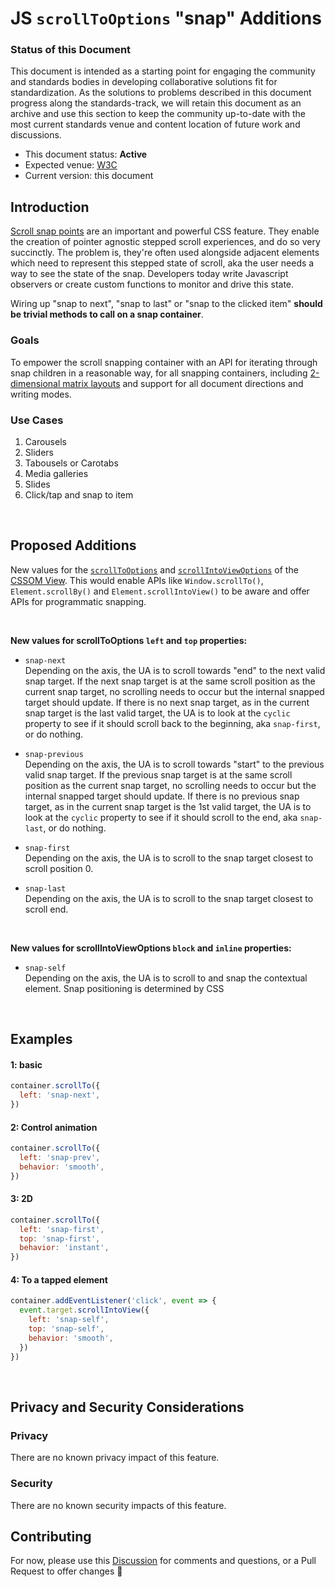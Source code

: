 # JS `scrollToOptions` "snap" Additions

### Status of this Document
This document is intended as a starting point for engaging the community and standards bodies in developing collaborative solutions fit for standardization. As the solutions to
problems described in this document progress along the standards-track, we will retain this document as an archive and use this section to keep the community up-to-date with the
most current standards venue and content location of future work and discussions.
* This document status: **Active**
* Expected venue: [W3C](https://www.w3.org)
* Current version: this document

## Introduction

[Scroll snap points](https://www.w3.org/TR/css-scroll-snap-1/) are an important and powerful CSS feature. They enable the creation of pointer agnostic stepped scroll experiences, and do so very succinctly. The problem is, they're often used alongside adjacent elements which need to represent this stepped state of scroll, aka the user needs a way to see the state of the snap. Developers today write Javascript observers or create custom functions to monitor and drive this state. 

Wiring up "snap to next", "snap to last" or "snap to the clicked item" **should be trivial methods to call on a snap container**.

### Goals

To empower the scroll snapping container with an API for iterating through snap children in a reasonable way, for all snapping containers, including [2-dimensional matrix layouts](https://codepen.io/argyleink/pen/MWWpOmz) and support for all document directions and writing modes. 

### Use Cases

1. Carousels
2. Sliders
3. Tabousels or Carotabs
4. Media galleries
5. Slides
6. Click/tap and snap to item

<br>

## Proposed Additions
New values for the [`scrollToOptions`](https://developer.mozilla.org/en-US/docs/Web/API/ScrollToOptions) and [`scrollIntoViewOptions`](https://developer.mozilla.org/en-US/docs/Web/API/Element/scrollIntoView) of the [CSSOM View](https://drafts.csswg.org/cssom-view/#dictdef-scrolltooptions). This would enable APIs like `Window.scrollTo()`, `Element.scrollBy()` and `Element.scrollIntoView()` to be aware and offer APIs for programmatic snapping. 

<br>

**New values for scrollToOptions `left` and `top` properties:**
- `snap-next`  
Depending on the axis, the UA is to scroll towards "end" to the next valid snap target. If the next snap target is at the same scroll position as the current snap target, no scrolling needs to occur but the internal snapped target should update. If there is no next snap target, as in the current snap target is the last valid target, the UA is to look at the `cyclic` property to see if it should scroll back to the beginning, aka `snap-first`, or do nothing. 

- `snap-previous`  
Depending on the axis, the UA is to scroll towards "start" to the previous valid snap target. If the previous snap target is at the same scroll position as the current snap target, no scrolling needs to occur but the internal snapped target should update. If there is no previous snap target, as in the current snap target is the 1st valid target, the UA is to look at the `cyclic` property to see if it should scroll to the end, aka `snap-last`, or do nothing. 

- `snap-first`  
Depending on the axis, the UA is to scroll to the snap target closest to scroll position 0. 

- `snap-last`  
Depending on the axis, the UA is to scroll to the snap target closest to scroll end. 

<br>

**New values for scrollIntoViewOptions `block` and `inline` properties:**
- `snap-self`  
Depending on the axis, the UA is to scroll to and snap the contextual element. Snap positioning is determined by CSS

<br>

## Examples

#### 1: basic
```js
container.scrollTo({
  left: 'snap-next',
})
```

#### 2: Control animation
```js
container.scrollTo({
  left: 'snap-prev',
  behavior: 'smooth',
})
```

#### 3: 2D
```js
container.scrollTo({
  left: 'snap-first',
  top: 'snap-first',
  behavior: 'instant',
})
```

#### 4: To a tapped element
```js
container.addEventListener('click', event => {
  event.target.scrollIntoView({
    left: 'snap-self',
    top: 'snap-self',
    behavior: 'smooth',
  })
})
```

<br>

## Privacy and Security Considerations

### Privacy

There are no known privacy impact of this feature.

### Security

There are no known security impacts of this feature.

## Contributing
For now, please use this [Discussion](https://github.com/argyleink/ScrollSnapExplainers/discussions/13) for comments and questions, or a Pull Request to offer changes 🙏
